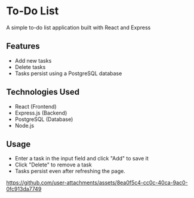 # To-Do List 
A simple to-do list application built with React and Express

## Features
- Add new tasks
- Delete tasks
- Tasks persist using a PostgreSQL database

## Technologies Used
- React (Frontend)
- Express.js (Backend)
- PostgreSQL (Database)
- Node.js

## Usage 
- Enter a task in the input field and click "Add" to save it
- Click "Delete" to remove a task 
- Tasks persist even after refreshing the page.
 

https://github.com/user-attachments/assets/8ea0f5c4-cc0c-40ca-9ac0-0fc913da7749


